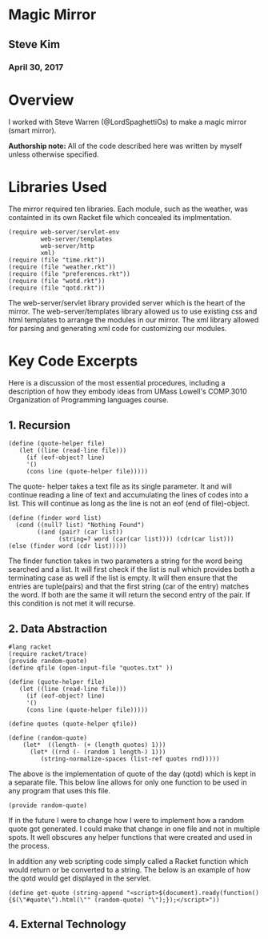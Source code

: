 
# Magic Mirror

## Steve Kim 
### April 30, 2017

# Overview
I worked with Steve Warren (@LordSpaghettiOs) to make a magic mirror (smart mirror).  

**Authorship note:** All of the code described here was written by myself unless otherwise specified.

# Libraries Used
The mirror required ten libraries.  Each module, such as the weather, was containted in its own Racket file which concealed its implmentation.     
```Racket
(require web-server/servlet-env
         web-server/templates
         web-server/http
         xml)
(require (file "time.rkt"))
(require (file "weather.rkt"))
(require (file "preferences.rkt"))
(require (file "wotd.rkt"))
(require (file "qotd.rkt"))
```
The web-server/servlet library provided server which is the heart of the mirror. 
The web-server/templates library allowed us to use existing css and html templates to arrange the modules in our mirror. 
The xml library allowed for parsing and generating xml code for customizing our modules.  

 
# Key Code Excerpts
Here is a discussion of the most essential procedures, including a description of how they embody ideas from UMass Lowell's COMP.3010 Organization of Programming languages course.

## 1. Recursion
  
```racket
(define (quote-helper file)
   (let ((line (read-line file)))
     (if (eof-object? line)
     '()
     (cons line (quote-helper file)))))
```
 The quote- helper takes a text file as its single parameter.  It and will continue reading  a line of text and accumulating the lines of codes into a list.  This will continue as long as the line is not an eof (end of file)-object.  
```racket
(define (finder word list)
  (cond ((null? list) "Nothing Found")
        ((and (pair? (car list))
              (string=? word (car(car list)))) (cdr(car list)))
(else (finder word (cdr list)))))
```
The finder function takes in two parameters a string for the word being searched and a list.  It will first check if the list is null  which provides both a terminating case as well if the list is empty.  It will then ensure that the entries are tuple(pairs) and that the first string (car of the entry) matches the word.  If both are the same it will return the second entry of the pair.  If this condition is not met it will recurse. 

## 2. Data Abstraction
```racket
#lang racket
(require racket/trace)
(provide random-quote)
(define qfile (open-input-file "quotes.txt" ))

(define (quote-helper file)
   (let ((line (read-line file)))
     (if (eof-object? line)
     '()
     (cons line (quote-helper file)))))

(define quotes (quote-helper qfile))

(define (random-quote)
    (let*  ((length- (+ (length quotes) 1)))
      (let* ((rnd (- (random 1 length-) 1)))
         (string-normalize-spaces (list-ref quotes rnd)))))
```
The above is the implementation of quote of the day (qotd) which is kept in a separate file.  This below line allows for only one function to be used in any program that uses this file. 
```racket 
(provide random-quote)
```
If in the future I were to change how I were to implement how a random quote got generated.  I could make that change in one file and not in multiple spots.  It well obscures any helper functions that were created and used in the process.  

In addition any web scripting code simply called a Racket function which would return or be converted to a string.  The below is an example of how the qotd would get displayed in the servlet. 
```racket
(define get-quote (string-append "<script>$(document).ready(function() {$(\"#quote\").html(\"" (random-quote) "\");});</script>"))
```

## 4. External Technology
